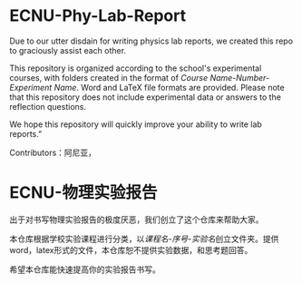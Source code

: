 # ECNU-Phy-Lab-Report
Due to our utter disdain for writing physics lab reports, we created this repo to graciously assist each other.

This repository is organized according to the school's experimental courses, with folders created in the format of *Course Name-Number-Experiment Name*. Word and LaTeX file formats are provided. Please note that this repository does not include experimental data or answers to the reflection questions.

We hope this repository will quickly improve your ability to write lab reports.”

Contributors：阿尼亚，

# ECNU-物理实验报告
出于对书写物理实验报告的极度厌恶，我们创立了这个仓库来帮助大家。

本仓库根据学校实验课程进行分类，以*课程名-序号-实验名*创立文件夹。提供word，latex形式的文件，本仓库恕不提供实验数据，和思考题回答。

希望本仓库能快速提高你的实验报告书写。

